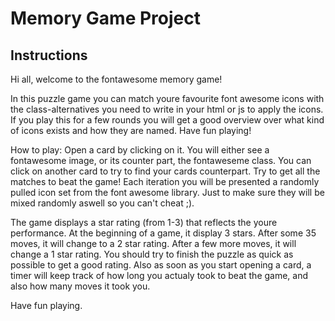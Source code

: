 # Memory Game Project

## Instructions

Hi all,
welcome to the fontawesome memory game!

In this puzzle game you can match youre favourite font awesome icons with the class-alternatives you need to write in your html or js to apply the icons. If you play this for a few rounds you will get a good overview over what kind of icons exists and how they are named. Have fun playing!

How to play:
Open a card by clicking on it. You will either see a fontawesome image, or its counter part, the fontaweseme class. You can click on another card to try to find your cards counterpart. Try to get all the matches to beat the game! Each iteration you will be presented a randomly pulled icon set from the font awesome library. Just to make sure they will be mixed randomly aswell so you can't cheat ;).

The game displays a star rating (from 1-3) that reflects the youre performance. At the beginning of a game, it display 3 stars. After some 35 moves, it will change to a 2 star rating. After a few more moves, it will change a 1 star rating.
You should try to finish the puzzle as quick as possible to get a good rating. Also as soon as you start opening a card, a timer will keep track of how long you actualy took to beat the game, and also how many moves it took you.

Have fun playing.

